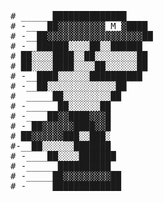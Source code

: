 <pre>
# ______██████████████
# -____██▓▓▓▓▓▓▓▓▓ M ▓████
# -__██▓▓▓▓▓▓▓▓▓▓▓▓▓▓▓▓▓▓██
# -__██████░░░░██░░██████
# ██░░░░████░░██░░░░░░░░██
# ██░░░░████░░░░██░░░░░░██
# -__████░░░░░░██████████
# -__██░░░░░░░░░░░░░██
#  _____██░░░░░░░░░██
# -______██░░░░░░██
# -____██▓▓████▓▓▓█
# -_██▓▓▓▓▓▓████▓▓█
# ██▓▓▓▓▓▓███░░███░
#-__██░░░░░░███████
# -____██░░░░███████
# -______██████████
# -_____██▓▓▓▓▓▓▓▓▓██
# -_____█████████████
</pre>
